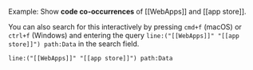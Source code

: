 Example: Show **code co-occurrences** of [[WebApps]] and [[app store]].

You can also search for this interactively by pressing `cmd+f` (macOS) or `ctrl+f` (Windows) and entering the query `line:("[[WebApps]]" "[[app store]]") path:Data` in the search field.

```query
line:("[[WebApps]]" "[[app store]]") path:Data
```
